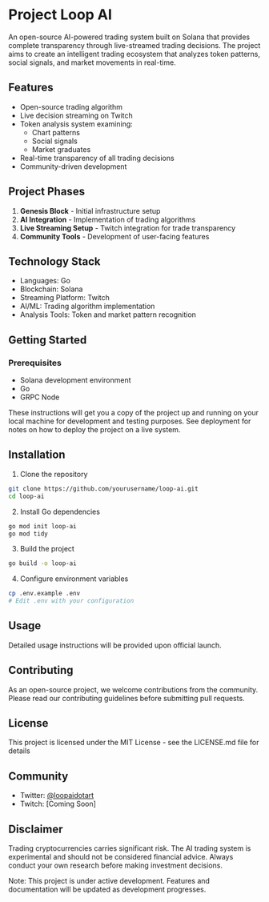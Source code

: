 # Project Loop AI

An open-source AI-powered trading system built on Solana that provides complete transparency through live-streamed trading decisions. The project aims to create an intelligent trading ecosystem that analyzes token patterns, social signals, and market movements in real-time.

## Features

- Open-source trading algorithm
- Live decision streaming on Twitch
- Token analysis system examining:
  - Chart patterns
  - Social signals
  - Market graduates
- Real-time transparency of all trading decisions
- Community-driven development


## Project Phases

1. **Genesis Block** - Initial infrastructure setup
2. **AI Integration** - Implementation of trading algorithms
3. **Live Streaming Setup** - Twitch integration for trade transparency
4. **Community Tools** - Development of user-facing features


## Technology Stack

- Languages: Go
- Blockchain: Solana
- Streaming Platform: Twitch
- AI/ML: Trading algorithm implementation
- Analysis Tools: Token and market pattern recognition


## Getting Started

### Prerequisites

- Solana development environment
- Go
- GRPC Node


These instructions will get you a copy of the project up and running on your local machine for development and testing purposes. See deployment for notes on how to deploy the project on a live system.

## Installation

1. Clone the repository
```bash
git clone https://github.com/yourusername/loop-ai.git
cd loop-ai
```

2. Install Go dependencies
```bash
go mod init loop-ai
go mod tidy
```

3. Build the project
```bash
go build -o loop-ai
```

4. Configure environment variables
```bash
cp .env.example .env
# Edit .env with your configuration
```

## Usage

Detailed usage instructions will be provided upon official launch.

## Contributing

As an open-source project, we welcome contributions from the community. Please read our contributing guidelines before submitting pull requests.

## License

This project is licensed under the MIT License - see the LICENSE.md file for details

## Community

- Twitter: [@loopaidotart](https://twitter.com/loopaidotart)
- Twitch: [Coming Soon]

## Disclaimer

Trading cryptocurrencies carries significant risk. The AI trading system is experimental and should not be considered financial advice. Always conduct your own research before making investment decisions.



Note: This project is under active development. Features and documentation will be updated as development progresses.